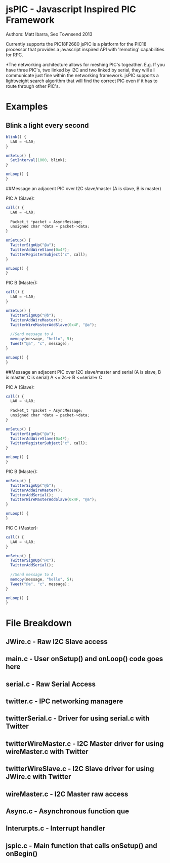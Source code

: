 # jsPIC - Javascript Inspired PIC Framework

Authors: Matt Ibarra, Seo Townsend 2013

Currently supports the PIC18F2680
jsPIC is a platform for the PIC18 processor that provides a javascript inspired API with 'remoting' capabilities for RPC.

*The networking architecture allows for meshing PIC's togeather.  E.g. If you have three PIC's, two linked by I2C and two linked by serial,
they will all communicate just fine within the networking framework.  jsPIC supports a lightweight search algorithm that
will find the correct PIC even if it has to route through other PIC's.

# Examples

## Blink a light every second

``` js
blink() {
  LA0 = ~LA0;
}

onSetup() {
  SetInterval(1000, blink);
}

onLoop() {
}
```

##Message an adjacent PIC over I2C slave/master (A is slave, B is master)

PIC A (Slave):
``` js
call() {
  LA0 = ~LA0;
  
  Packet_t *packet = AsyncMessage;
  unsigned char *data = packet->data;
}

onSetup() {
  TwitterSignUp("@a");
  TwitterAddWireSlave(0x4F);
  TwitterRegisterSubject("c", call);
}

onLoop() {
}
```

PIC B (Master):
``` js
call() {
  LA0 = ~LA0;
}

onSetup() {
  TwitterSignUp("@b");
  TwitterAddWireMaster();
  TwitterWireMasterAddSlave(0x4F, "@a");
  
  //Send message to A
  memcpy(message, "hello", 5);
  Tweet("@a", "c", message);
}

onLoop() {
}
```

##Message an adjacent PIC over I2C slave/master and serial (A is slave, B is master, C is serial) A <=i2c=> B <=serial=> C

PIC A (Slave):
``` js
call() {
  LA0 = ~LA0;
  
  Packet_t *packet = AsyncMessage;
  unsigned char *data = packet->data;
}

onSetup() {
  TwitterSignUp("@a");
  TwitterAddWireSlave(0x4F);
  TwitterRegisterSubject("c", call);
}

onLoop() {
}
```

PIC B (Master):
``` js
onSetup() {
  TwitterSignUp("@b");
  TwitterAddWireMaster();
  TwitterAddSerial();
  TwitterWireMasterAddSlave(0x4F, "@a");
}

onLoop() {
}
```

PIC C (Master):
``` js
call() {
  LA0 = ~LA0;
}

onSetup() {
  TwitterSignUp("@c");
  TwitterAddSerial();
  
  //Send message to A
  memcpy(message, "hello", 5);
  Tweet("@a", "c", message);
}

onLoop() {
}
```

# File Breakdown
## JWire.c - Raw I2C Slave access
## main.c - User onSetup() and onLoop() code goes here
## serial.c - Raw Serial Access
## twitter.c - IPC networking managere
## twitterSerial.c - Driver for using serial.c with Twitter
## twitterWireMaster.c - I2C Master driver for using wireMaster.c with Twitter
## twitterWireSlave.c - I2C Slave driver for using JWire.c with Twitter
## wireMaster.c - I2C Master raw access
## Async.c - Asynchronous function que
## Interurpts.c - Interrupt handler
## jspic.c - Main function that calls onSetup() and onBegin()
